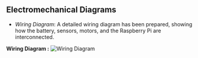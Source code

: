 ## Electromechanical Diagrams

- *Wiring Diagram*: A detailed wiring diagram has been prepared, showing how the battery, sensors, motors, and the Raspberry Pi are interconnected.

**Wiring Diagram :**
  ![Wiring Diagram](https://drive.google.com/file/d/1sE2XPslHL6wj4SeEzqFB85HH2IpVUXp9/view)

